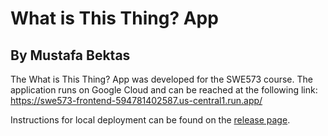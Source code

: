 # What is This Thing? App
## By Mustafa Bektas

The What is This Thing? App was developed for the SWE573 course. The application runs on Google Cloud and can be reached at the following link: 
https://swe573-frontend-594781402587.us-central1.run.app/

Instructions for local deployment can be found on the [release page](https://github.com/mustafa-bektas/SWE573/releases/tag/v0.9).


